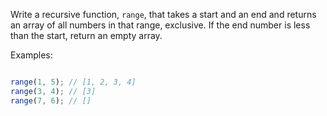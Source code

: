 
Write a recursive function, `range`, that takes a start and an end and returns
an array of all numbers in that range, exclusive. If the end number is less than
the start, return an empty array.

Examples:

```js

range(1, 5); // [1, 2, 3, 4]
range(3, 4); // [3]
range(7, 6); // []
```
